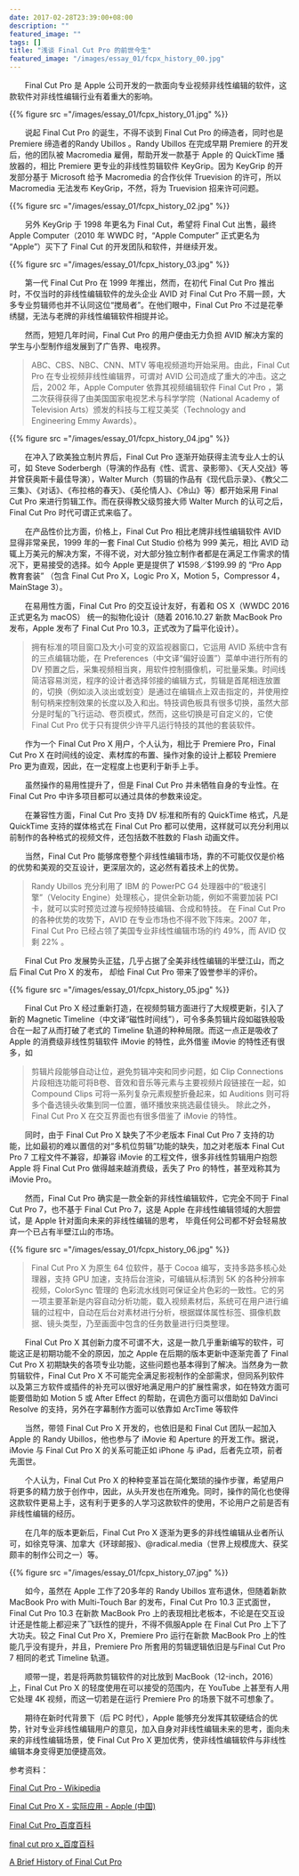 ```yaml
---
date: 2017-02-28T23:39:00+08:00
description: ""
featured_image: ""
tags: []
title: "浅谈 Final Cut Pro 的前世今生"
featured_image: "/images/essay_01/fcpx_history_00.jpg"
---
```


&emsp;&emsp;Final Cut Pro 是 Apple 公司开发的一款面向专业视频非线性编辑的软件，这款软件对非线性编辑行业有着重大的影响。

{{% figure src ="/images/essay_01/fcpx_history_01.jpg" %}}


&emsp;&emsp;说起 Final Cut Pro 的诞生，不得不谈到 Final Cut Pro 的缔造者，同时也是 Premiere 缔造者的Randy Ubillos 。Randy Ubillos 在完成早期 Premiere 的开发后，他的团队被 Macromedia 雇佣，帮助开发一款基于 Apple 的 QuickTime 播放器的，相比 Premiere 更专业的非线性剪辑软件 KeyGrip。因为 KeyGrip 的开发部分基于 Microsoft 给予 Macromedia 的合作伙伴 Truevision 的许可，所以 Macromedia 无法发布 KeyGrip，不然，将为 Truevision 招来许可问题。

{{% figure src ="/images/essay_01/fcpx_history_02.jpg" %}}

&emsp;&emsp;另外 KeyGrip 于 1998 年更名为 Final Cut，希望将 Final Cut 出售，最终 Apple Computer（2010 年 WWDC 时，“Apple Computer” 正式更名为 “Apple”）买下了 Final Cut 的开发团队和软件，并继续开发。

{{% figure src ="/images/essay_01/fcpx_history_03.jpg" %}}

&emsp;&emsp;第一代 Final Cut Pro 在 1999 年推出，然而，在初代 Final Cut Pro 推出时，不仅当时的非线性编辑软件的龙头企业 AVID 对 Final Cut Pro 不屑一顾，大多专业剪辑师也并不认同这位“搅局者”。在他们眼中，Final Cut Pro 不过是花拳绣腿，无法与老牌的非线性编辑软件相提并论。

&emsp;&emsp;然而，短短几年时间，Final Cut Pro 的用户便由无力负担 AVID 解决方案的学生与小型制作组发展到了广告界、电视界。

> ABC、CBS、NBC、CNN、MTV 等电视频道均开始采用。由此，Final Cut Pro 在专业视频非线性编辑界，可谓对 AVID 公司造成了重大的冲击。这之后，2002 年，Apple Computer 依靠其视频编辑软件 Final Cut Pro ，第二次获得获得了由美国国家电视艺术与科学学院（National Academy of Television Arts）颁发的科技与工程艾美奖（Technology and Engineering Emmy Awards）。

{{% figure src ="/images/essay_01/fcpx_history_04.jpg" %}}

&emsp;&emsp;在冲入了欧美独立制片界后，Final Cut Pro 逐渐开始获得主流专业人士的认可，如 Steve Soderbergh（导演的作品有《性、谎言、录影带》、《天人交战》等并曾获奥斯卡最佳导演），Walter Murch（剪辑的作品有《现代启示录》、《教父二三集》、《对话》、《布拉格的春天》、《英伦情人》、《冷山》等）都开始采用 Final Cut Pro 来进行剪辑工作。而在获得教父级剪接大师 Walter Murch 的认可之后，Final Cut Pro 时代可谓正式来临了。

&emsp;&emsp;在产品性价比方面，价格上，Final Cut Pro 相比老牌非线性编辑软件 AVID 显得非常亲民，1999 年的一套 Final Cut Studio 价格为 999 美元，相比 AVID 动辄上万美元的解决方案，不得不说，对大部分独立制作者都是在满足工作需求的情况下，更易接受的选择。如今 Apple 更是提供了 ¥1598／$199.99 的 “Pro App 教育套装” （包含 Final Cut Pro X，Logic Pro X，Motion 5，Compressor 4，MainStage 3）。

&emsp;&emsp;在易用性方面，Final Cut Pro 的交互设计友好，有着和 OS X（WWDC 2016 正式更名为 macOS） 统一的拟物化设计（随着 2016.10.27 新款 MacBook Pro 发布，Apple 发布了 Final Cut Pro 10.3，正式改为了扁平化设计）。

> 拥有标准的项目窗口及大小可变的双监视器窗口，它运用 AVID 系统中含有的三点编辑功能，在 Preferences（中文译“偏好设置”）菜单中进行所有的 DV 预置之后，采集视频相当爽，用软件控制摄像机，可批量采集。时间线简洁容易浏览，程序的设计者选择邻接的编辑方式，剪辑是首尾相连放置的，切换（例如淡入淡出或划变）是通过在编辑点上双击指定的，并使用控制句柄来控制效果的长度以及入和出。特技调色板具有很多切换，虽然大部分是时髦的飞行运动、卷页模式，然而，这些切换是可自定义的，它使 Final Cut Pro 优于只有提供少许平凡运行特技的其他的套装软件。

&emsp;&emsp;作为一个 Final Cut Pro X 用户，个人认为，相比于 Premiere Pro，Final Cut Pro X 在时间线的设定、素材库的布置、操作对象的设计上都较 Premiere Pro 更为直观，因此，在一定程度上也更利于新手上手。

&emsp;&emsp;虽然操作的易用性提升了，但是 Final Cut Pro 并未牺牲自身的专业性。在 Final Cut Pro 中许多项目都可以通过具体的参数来设定。

&emsp;&emsp;在兼容性方面，Final Cut Pro 支持 DV 标准和所有的 QuickTime 格式，凡是 QuickTime 支持的媒体格式在 Final Cut Pro 都可以使用，这样就可以充分利用以前制作的各种格式的视频文件，还包括数不胜数的 Flash 动画文件。

&emsp;&emsp;当然，Final Cut Pro 能够席卷整个非线性编辑市场，靠的不可能仅仅是价格的优势和美观的交互设计，更深层次的，这必然有着技术上的优势。

> Randy Ubillos 充分利用了 IBM 的 PowerPC G4 处理器中的“极速引擎”（Velocity Engine）处理核心，提供全新功能，例如不需要加装 PCI 卡，就可以实时预览过渡与视频特技编辑、合成和特技。
在 Final Cut Pro 的各种优势的攻势下，AVID 在专业市场也不得不败下阵来。2007 年，Final Cut Pro 已经占领了美国专业非线性编辑市场的约 49%，而 AVID 仅剩 22% 。

&emsp;&emsp;Final Cut Pro 发展势头正猛，几乎占据了全美非线性编辑的半壁江山，而之后 Final Cut Pro X 的发布， 却给 Final Cut Pro 带来了毁誉参半的评价。

{{% figure src ="/images/essay_01/fcpx_history_05.jpg" %}}

&emsp;&emsp;Final Cut Pro X 经过重新打造，在视频剪辑方面进行了大规模更新，引入了新的 Magnetic Timeline（中文译“磁性时间线”），可令多条剪辑片段如磁铁般吸合在一起了从而打破了老式的 Timeline 轨道的种种局限。而这一点正是吸收了 Apple 的消费级非线性剪辑软件 iMovie 的特性，此外借鉴 iMovie 的特性还有很多，如

> 剪辑片段能够自动让位，避免剪辑冲突和同步问题，如 Clip Connections 片段相连功能可将B卷、音效和音乐等元素与主要视频片段链接在一起，如 Compound Clips 可将一系列复杂元素规整折叠起来，如 Auditions 则可将多个备选镜头收集到同一位置，循环播放来挑选最佳镜头。
除此之外，Final Cut Pro X 在交互界面也有很多借鉴了 iMovie 的特性。

&emsp;&emsp;同时，由于 Final Cut Pro X 缺失了不少老版本 Final Cut Pro 7 支持的功能，比如最初的难以置信的对“多机位剪辑”功能的缺失，加之对老版本 Final Cut Pro 7 工程文件不兼容，却兼容 iMovie 的工程文件，很多非线性剪辑用户抱怨 Apple 将 Final Cut Pro 做得越来越消费级，丢失了 Pro 的特性，甚至戏称其为 iMovie Pro。

&emsp;&emsp;然而，Final Cut Pro 确实是一款全新的非线性编辑软件，它完全不同于 Final Cut Pro 7，也不基于 Final Cut Pro 7，这是 Apple 在非线性编辑领域的大胆尝试，是 Apple 针对面向未来的非线性编辑的思考， 毕竟任何公司都不好会轻易放弃一个已占有半壁江山的市场。

{{% figure src ="/images/essay_01/fcpx_history_06.jpg" %}}

> Final Cut Pro X 为原生 64 位软件，基于 Cocoa 编写，支持多路多核心处理器，支持 GPU 加速，支持后台渲染，可编辑从标清到 5K 的各种分辨率视频，ColorSync 管理的 色彩流水线则可保证全片色彩的一致性。它的另一项主要革新是内容自动分析功能，载入视频素材后，系统可在用户进行编辑的过程中，自动在后台对素材进行分析，根据媒体属性标签、摄像机数据、镜头类型，乃至画面中包含的任务数量进行归类整理。

&emsp;&emsp;Final Cut Pro X 其创新力度不可谓不大，这是一款几乎重新编写的软件，可能这正是初期功能不全的原因，加之 Apple 在后期的版本更新中逐渐完善了 Final Cut Pro X 初期缺失的各项专业功能，这些问题也基本得到了解决。当然身为一款剪辑软件，Final Cut Pro X 不可能完全满足影视制作的全部需求，但同系列软件以及第三方软件或插件的补充可以很好地满足用户的扩展性需求，如在特效方面可能要借助如 Motion 5 或 After Effect 的帮助，在调色方面可以借助如 DaVinci Resolve 的支持，另外在字幕制作方面可以依靠如 ArcTime 等软件

&emsp;&emsp;当然，带领 Final Cut Pro X 开发的，也依旧是和 Final Cut 团队一起加入Apple 的 Randy Ubillos，他也参与了 iMovie 和 Aperture 的开发工作。据说，iMovie 与 Final Cut Pro X 的关系可能正如 iPhone 与 iPad，后者先立项，前者先面世。

&emsp;&emsp;个人认为，Final Cut Pro X 的种种变革旨在简化繁琐的操作步骤，希望用户将更多的精力放于创作中，因此，从头开发也在所难免。同时，操作的简化也使得这款软件更易上手，这有利于更多的人学习这款软件的使用，不论用户之前是否有非线性编辑的经历。

&emsp;&emsp;在几年的版本更新后，Final Cut Pro X 逐渐为更多的非线性编辑从业者所认可，如徐克导演、加拿大《环球邮报》、@radical.media（世界上规模庞大、获奖颇丰的制作公司之一）等。

{{% figure src ="/images/essay_01/fcpx_history_07.jpg" %}}

&emsp;&emsp;如今，虽然在 Apple 工作了20多年的 Randy Ubillos 宣布退休，但随着新款 MacBook Pro with Multi-Touch Bar 的发布，Final Cut Pro 10.3 正式面世，Final Cut Pro 10.3 在新款 MacBook Pro 上的表现相比老板本，不论是在交互设计还是性能上都迎来了飞跃性的提升，不得不佩服Apple 在 Final Cut Pro 上下了大功夫。较之 Final Cut Pro X，Premiere Pro 运行在新款 MacBook Pro 上的性能几乎没有提升，并且，Premiere Pro 所套用的剪辑逻辑依旧是与Final Cut Pro 7 相同的老式 Timeline 轨道。

&emsp;&emsp;顺带一提，若是将两款剪辑软件的对比放到 MacBook（12-inch，2016）上，Final Cut Pro X 的轻度使用在可以接受的范围内，在 YouTube 上甚至有人用它处理 4K 视频，而这一切若是在运行 Premiere Pro 的场景下就不可想象了。

&emsp;&emsp;期待在新时代背景下（后 PC 时代），Apple 能够充分发挥其软硬结合的优势，针对专业非线性编辑用户的意见，加入自身对非线性编辑未来的思考，面向未来的非线性编辑场景，使 Final Cut Pro X 更加优秀，使非线性编辑软件与非线性编辑本身变得更加便捷高效。


参考资料：

[Final Cut Pro - Wikipedia](https://en.wikipedia.org/wiki/Final_Cut_Pro)

[Final Cut Pro X - 实际应用 - Apple (中国)](https://www.apple.com/cn/final-cut-pro/)

[Final Cut Pro_百度百科](https://baike.baidu.com/item/Final%20Cut%20Pro)

[final cut pro x_百度百科](https://baike.baidu.com/item/final%20cut%20pro%20x)

[A Brief History of Final Cut Pro](https://link.zhihu.com/?target=http%3A//interactivetimeline.com/884/a-brief-history-of-final-cut-pro/list.php%3Fw%3D480)